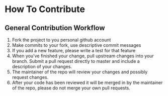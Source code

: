 How To Contribute
=================

General Contribution Workflow
-----------------------------

1. Fork the project to you personal github account
1. Make commits to your fork, use descriptive commit messages
1. If you add a new feature, please write a test for that feature
1. When you've finished your change, pull upstream changes into your branch. Submit a pull request directly to master and include a description of your changes.
1. The maintainer of the repo will review your changes and possibly request changes.
1. After your code has been reviewed it will be merged in by the maintainer of the repo, please do not merge your own pull requests.
